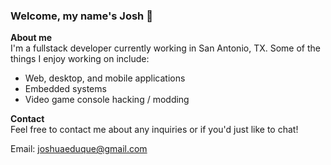 ### Welcome, my name's Josh 👋

**About me**  
I'm a fullstack developer currently working in San Antonio, TX. Some of the things I enjoy working on include:

* Web, desktop, and mobile applications
* Embedded systems
* Video game console hacking / modding

**Contact**  
Feel free to contact me about any inquiries or if you'd just like to chat!

Email: [joshuaeduque@gmail.com](mailto:joshuaeduque@gmail.com)
